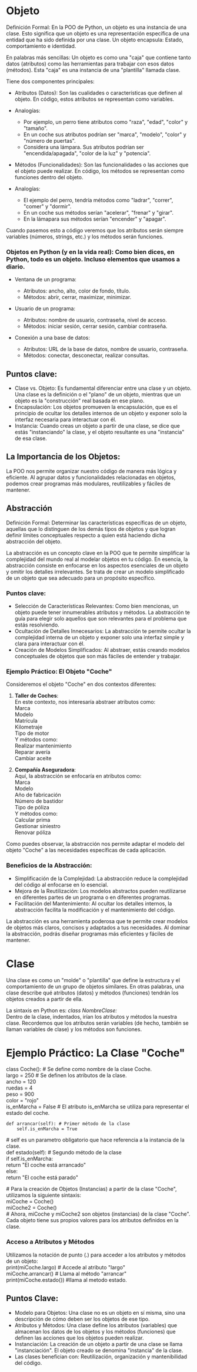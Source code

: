 # Objeto

Definición Formal: En la POO de Python, un objeto es una instancia de una clase. Esto significa que un objeto es una representación específica de una entidad que ha sido definida por una clase. Un objeto encapsula: Estado, comportamiento e identidad.  

En palabras más sencillas: Un objeto es como una "caja" que contiene tanto datos (atributos) como las herramientas para trabajar con esos datos (métodos). Esta "caja" es una instancia de una "plantilla" llamada clase.  

Tiene dos componentes principales:  
- Atributos (Datos): Son las cualidades o características que definen al objeto. En código, estos atributos se representan como variables.  
- Analogías:  
  - Por ejemplo, un perro tiene atributos como "raza", "edad", "color" y "tamaño".  
  - En un coche sus atributos podrían ser "marca", "modelo", "color" y "número de puertas".  
  - Considera una lámpara. Sus atributos podrían ser "encendida/apagada", "color de la luz" y "potencia".  

- Métodos (Funcionalidades): Son las funcionalidades o las acciones que el objeto puede realizar. En código, los métodos se representan como funciones dentro del objeto.  
- Analogías:  
  - El ejemplo del perro, tendría métodos como "ladrar", "correr", "comer" y "dormir".   
  - En un coche sus métodos serían "acelerar", "frenar" y "girar".  
  - En la lámapara sus métodos serían "encender" y "apagar".  

Cuando pasemos esto a código veremos que los atributos serán siempre variables (números, strings, etc.) y los métodos serán funciones.  

### Objetos en Python (y en la vida real): Como bien dices, en Python, todo es un objeto. Incluso elementos que usamos a diario.  
- Ventana de un programa:  
  - Atributos: ancho, alto, color de fondo, título.  
  - Métodos: abrir, cerrar, maximizar, minimizar.  

- Usuario de un programa:  
  - Atributos: nombre de usuario, contraseña, nivel de acceso.  
  - Métodos: iniciar sesión, cerrar sesión, cambiar contraseña.  

- Conexión a una base de datos:  
  - Atributos: URL de la base de datos, nombre de usuario, contraseña.  
  - Métodos: conectar, desconectar, realizar consultas.  

## Puntos clave:
- Clase vs. Objeto: Es fundamental diferenciar entre una clase y un objeto. Una clase es la definición o el "plano" de un objeto, mientras que un objeto es la "construcción" real basada en ese plano.  
- Encapsulación: Los objetos promueven la encapsulación, que es el principio de ocultar los detalles internos de un objeto y exponer solo la interfaz necesaria para interactuar con él.  
- Instancia: Cuando creas un objeto a partir de una clase, se dice que estás "instanciando" la clase, y el objeto resultante es una "instancia" de esa clase.  

## La Importancia de los Objetos:

La POO nos permite organizar nuestro código de manera más lógica y eficiente. Al agrupar datos y funcionalidades relacionadas en objetos, podemos crear programas más modulares, reutilizables y fáciles de mantener.

## Abstracción

Definición Formal: Determinar las características específicas de un objeto, aquellas que lo distinguen de los demás tipos de objetos y que logran definir límites conceptuales respecto a quien está haciendo dicha abstracción del objeto.  

La abstracción es un concepto clave en la POO que te permite simplificar la complejidad del mundo real al modelar objetos en tu código. En esencia, la abstracción consiste en enfocarse en los aspectos esenciales de un objeto y omitir los detalles irrelevantes. Se trata de crear un modelo simplificado de un objeto que sea adecuado para un propósito específico.  

### Puntos clave:  
- Selección de Características Relevantes: Como bien mencionas, un objeto puede tener innumerables atributos y métodos. La abstracción te guía para elegir solo aquellos que son relevantes para el problema que estás resolviendo.  
- Ocultación de Detalles Innecesarios: La abstracción te permite ocultar la complejidad interna de un objeto y exponer solo una interfaz simple y clara para interactuar con él.  
- Creación de Modelos Simplificados: Al abstraer, estás creando modelos conceptuales de objetos que son más fáciles de entender y trabajar.  

### Ejemplo Práctico: El Objeto "Coche"

Consideremos el objeto "Coche" en dos contextos diferentes:  

1. **Taller de Coches**:  
En este contexto, nos interesaría abstraer atributos como:  
Marca  
Modelo  
Matrícula  
Kilometraje  
Tipo de motor  
Y métodos como:  
Realizar mantenimiento  
Reparar avería  
Cambiar aceite  

2. **Compañía Aseguradora**:  
Aquí, la abstracción se enfocaría en atributos como:  
Marca  
Modelo  
Año de fabricación  
Número de bastidor  
Tipo de póliza  
Y métodos como:  
Calcular prima  
Gestionar siniestro  
Renovar póliza  

Como puedes observar, la abstracción nos permite adaptar el modelo del objeto "Coche" a las necesidades específicas de cada aplicación.  

### Beneficios de la Abstracción:  
- Simplificación de la Complejidad: La abstracción reduce la complejidad del código al enfocarse en lo esencial.  
- Mejora de la Reutilización: Los modelos abstractos pueden reutilizarse en diferentes partes de un programa o en diferentes programas.  
- Facilitación del Mantenimiento: Al ocultar los detalles internos, la abstracción facilita la modificación y el mantenimiento del código.  

La abstracción es una herramienta poderosa que te permite crear modelos de objetos más claros, concisos y adaptados a tus necesidades. Al dominar la abstracción, podrás diseñar programas más eficientes y fáciles de mantener.  

# Clase

Una clase es como un "molde" o "plantilla" que define la estructura y el comportamiento de un grupo de objetos similares. En otras palabras, una clase describe qué atributos (datos) y métodos (funciones) tendrán los objetos creados a partir de ella.  

La sintaxis en Python es: *class NombreClase:*  
Dentro de la clase, indentados, irían los atributos y métodos la nuestra clase. Recordemos que los atributos serán variables (de hecho, también se llaman variables de clase) y los métodos son funciones.  

# Ejemplo Práctico: La Clase "Coche"  

class Coche():  # Se define como nombre de la clase Coche.   
    largo = 250  # Se definen los atributos de la clase.  
    ancho = 120  
    ruedas = 4  
    peso = 900  
    color = "rojo"  
    is_enMarcha = False  # El atributo is_enMarcha se utiliza para representar el estado del coche.  

    def arrancar(self): # Primer método de la clase  
        self.is_enMarcha = True  
\# self es un parametro obligatorio que hace referencia a la instancia de la clase.  
    def estado(self): # Segundo método de la clase  
        if self.is_enMarcha:  
            return "El coche está arrancado"  
        else:  
            return "El coche está parado"  

\# Para la creación de Objetos (Instancias) a partir de la clase "Coche", utilizamos la siguiente sintaxis:  
miCoche = Coche()  
miCoche2 = Coche()  
\# Ahora, miCoche y miCoche2 son objetos (instancias) de la clase "Coche". Cada objeto tiene sus propios valores para los atributos definidos en la clase.  

### Acceso a Atributos y Métodos

Utilizamos la notación de punto (.) para acceder a los atributos y métodos de un objeto:  
print(miCoche.largo)  # Accede al atributo "largo"  
miCoche.arrancar()    # Llama al método "arrancar"  
print(miCoche.estado()) #llama al metodo estado.  


## Puntos Clave:

- Modelo para Objetos: Una clase no es un objeto en sí misma, sino una descripción de cómo deben ser los objetos de ese tipo.  
- Atributos y Métodos: Una clase define los atributos (variables) que almacenan los datos de los objetos y los métodos (funciones) que definen las acciones que los objetos pueden realizar.  
- Instanciación: La creación de un objeto a partir de una clase se llama "instanciación". El objeto creado se denomina "instancia" de la clase.  
- Las clases benefician con: Reutilización, organización y mantenibilidad del código.  